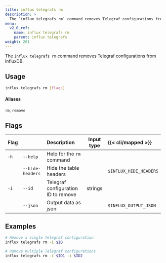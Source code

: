 ```yaml
---
title: influx telegrafs rm
description: >
  The `influx telegrafs rm` command removes Telegraf configurations from InfluxDB.
menu:
  v2_0_ref:
    name: influx telegrafs rm
    parent: influx telegrafs
weight: 201
---
```


The `influx telegrafs rm` command removes Telegraf configurations from InfluxDB.

## Usage
```sh
influx telegrafs rm [flags]
```

#### Aliases
`rm`, `remove`

## Flags
| Flag |                  | Description                         | Input type  | {{< cli/mapped >}}     |
|:---- |:---              |:-----------                         |:----------: |:------------------     |
| `-h` | `--help`         | Help for the `rm` command           |             |                        |
|      | `--hide-headers` | Hide the table headers              |             | `$INFLUX_HIDE_HEADERS` |
| `-i` | `--id`           | Telegraf configuration ID to remove | strings     |                        |
|      | `--json`         | Output data as json                 |             | `$INFLUX_OUTPUT_JSON`  |

## Examples
```sh
# Remove a single Telegraf configuration
influx telegrafs rm -i $ID

# Remove multiple Telegraf configurations
influx telegrafs rm -i $ID1 -i $ID2
```
